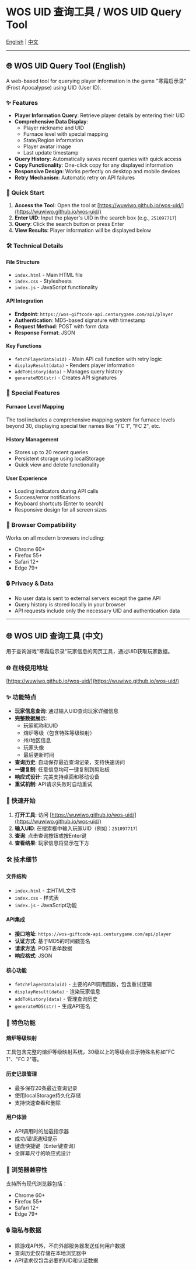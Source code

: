 # WOS UID 查询工具 / WOS UID Query Tool

[English](#english) | [中文](#中文)

---

<a name="english"></a>
## 🌐 WOS UID Query Tool (English)

A web-based tool for querying player information in the game "寒霜启示录" (Frost Apocalypse) using UID (User ID).

### ✨ Features

- **Player Information Query**: Retrieve player details by entering their UID
- **Comprehensive Data Display**: 
  - Player nickname and UID
  - Furnace level with special mapping
  - State/Region information
  - Player avatar image
  - Last update timestamp
- **Query History**: Automatically saves recent queries with quick access
- **Copy Functionality**: One-click copy for any displayed information
- **Responsive Design**: Works perfectly on desktop and mobile devices
- **Retry Mechanism**: Automatic retry on API failures

### 🚀 Quick Start

1. **Access the Tool**: Open the tool at [https://wuwiwo.github.io/wos-uid/](https://wuwiwo.github.io/wos-uid/)
2. **Enter UID**: Input the player's UID in the search box (e.g., `251097717`)
3. **Query**: Click the search button or press Enter
4. **View Results**: Player information will be displayed below

### 🛠️ Technical Details

#### File Structure
- `index.html` - Main HTML file
- `index.css` - Stylesheets  
- `index.js` - JavaScript functionality

#### API Integration
- **Endpoint**: `https://wos-giftcode-api.centurygame.com/api/player`
- **Authentication**: MD5-based signature with timestamp
- **Request Method**: POST with form data
- **Response Format**: JSON

#### Key Functions
- `fetchPlayerData(uid)` - Main API call function with retry logic
- `displayResult(data)` - Renders player information
- `addToHistory(data)` - Manages query history
- `generateMD5(str)` - Creates API signatures


### 🌟 Special Features

#### Furnace Level Mapping
The tool includes a comprehensive mapping system for furnace levels beyond 30, displaying special tier names like "FC 1", "FC 2", etc.

#### History Management
- Stores up to 20 recent queries
- Persistent storage using localStorage
- Quick view and delete functionality

#### User Experience
- Loading indicators during API calls
- Success/error notifications
- Keyboard shortcuts (Enter to search)
- Responsive design for all screen sizes

### 📱 Browser Compatibility

Works on all modern browsers including:
- Chrome 60+
- Firefox 55+
- Safari 12+
- Edge 79+

### 🔒 Privacy & Data

- No user data is sent to external servers except the game API
- Query history is stored locally in your browser
- API requests include only the necessary UID and authentication data

---

<a name="中文"></a>
## 🌐 WOS UID 查询工具 (中文)

用于查询游戏"寒霜启示录"玩家信息的网页工具，通过UID获取玩家数据。

### 🌐 在线使用地址
[https://wuwiwo.github.io/wos-uid/](https://wuwiwo.github.io/wos-uid/)

### ✨ 功能特点

- **玩家信息查询**: 通过输入UID查询玩家详细信息
- **完整数据展示**:
  - 玩家昵称和UID
  - 熔炉等级（包含特殊等级映射）
  - 州/地区信息
  - 玩家头像
  - 最后更新时间
- **查询历史**: 自动保存最近查询记录，支持快速访问
- **一键复制**: 任意信息均可一键复制到剪贴板
- **响应式设计**: 完美支持桌面和移动设备
- **重试机制**: API请求失败时自动重试

### 🚀 快速开始

1. **打开工具**: 访问 [https://wuwiwo.github.io/wos-uid/](https://wuwiwo.github.io/wos-uid/)
2. **输入UID**: 在搜索框中输入玩家UID（例如：`251097717`）
3. **查询**: 点击查询按钮或按Enter键
4. **查看结果**: 玩家信息将显示在下方

### 🛠️ 技术细节

#### 文件结构
- `index.html` - 主HTML文件
- `index.css` - 样式表
- `index.js` - JavaScript功能

#### API集成
- **接口地址**: `https://wos-giftcode-api.centurygame.com/api/player`
- **认证方式**: 基于MD5的时间戳签名
- **请求方法**: POST表单数据
- **响应格式**: JSON

#### 核心功能
- `fetchPlayerData(uid)` - 主要的API调用函数，包含重试逻辑
- `displayResult(data)` - 渲染玩家信息
- `addToHistory(data)` - 管理查询历史
- `generateMD5(str)` - 生成API签名

### 🌟 特色功能

#### 熔炉等级映射
工具包含完整的熔炉等级映射系统，30级以上的等级会显示特殊名称如"FC 1"、"FC 2"等。

#### 历史记录管理
- 最多保存20条最近查询记录
- 使用localStorage持久化存储
- 支持快速查看和删除

#### 用户体验
- API调用时的加载指示器
- 成功/错误通知提示
- 键盘快捷键（Enter键查询）
- 全屏幕尺寸的响应式设计

### 📱 浏览器兼容性

支持所有现代浏览器包括：
- Chrome 60+
- Firefox 55+
- Safari 12+
- Edge 79+

### 🔒 隐私与数据

- 除游戏API外，不向外部服务器发送任何用户数据
- 查询历史仅存储在本地浏览器中
- API请求仅包含必要的UID和认证数据

